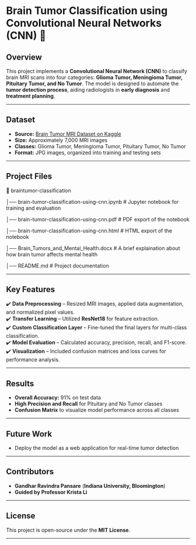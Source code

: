 # **Brain Tumor Classification using Convolutional Neural Networks (CNN)** 🧠  

## **Overview**  
This project implements a **Convolutional Neural Network (CNN)** to classify brain MRI scans into four categories: **Glioma Tumor, Meningioma Tumor, Pituitary Tumor, and No Tumor**. The model is designed to automate the **tumor detection process**, aiding radiologists in **early diagnosis** and **treatment planning**.  

---

## **Dataset**  
- **Source:** [Brain Tumor MRI Dataset on Kaggle](https://www.kaggle.com/datasets/navoneel/brain-mri-images-for-brain-tumor-detection)  
- **Size:** Approximately 7,000 MRI images  
- **Classes:** Glioma Tumor, Meningioma Tumor, Pituitary Tumor, No Tumor  
- **Format:** JPG images, organized into training and testing sets  

---

## **Project Files**  
📂 braintumor-classification

│── brain-tumor-classification-using-cnn.ipynb # Jupyter notebook for training and evaluation

│── brain-tumor-classification-using-cnn.pdf # PDF export of the notebook

│── brain-tumor-classification-using-cnn.html # HTML export of the notebook

│── Brain_Tumors_and_Mental_Health.docx # A brief explaination about how brain tumor affects mental health

│── README.md # Project documentation


---

## **Key Features**  
✔️ **Data Preprocessing** – Resized MRI images, applied data augmentation, and normalized pixel values.  
✔️ **Transfer Learning** – Utilized **ResNet18** for feature extraction.  
✔️ **Custom Classification Layer** – Fine-tuned the final layers for multi-class classification.  
✔️ **Model Evaluation** – Calculated accuracy, precision, recall, and F1-score.  
✔️ **Visualization** – Included confusion matrices and loss curves for performance analysis.  

---

## **Results**  
- **Overall Accuracy:** 91% on test data  
- **High Precision and Recall** for Pituitary and No Tumor classes  
- **Confusion Matrix** to visualize model performance across all classes  

---

## **Future Work**    
- Deploy the model as a web application for real-time tumor detection  

---

## **Contributors**  
- **Gandhar Ravindra Pansare** (**Indiana University, Bloomington**)
- **Guided by Professor Krista Li**  

---

## **License**  
This project is open-source under the **MIT License**.  

---
